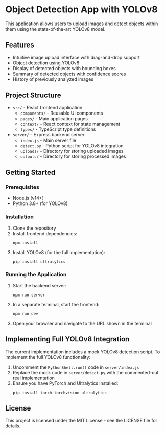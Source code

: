 # Object Detection App with YOLOv8

This application allows users to upload images and detect objects within them using the state-of-the-art YOLOv8 model.

## Features

- Intuitive image upload interface with drag-and-drop support
- Object detection using YOLOv8
- Display of detected objects with bounding boxes
- Summary of detected objects with confidence scores
- History of previously analyzed images

## Project Structure

- `src/` - React frontend application
  - `components/` - Reusable UI components
  - `pages/` - Main application pages
  - `context/` - React context for state management
  - `types/` - TypeScript type definitions
- `server/` - Express backend server
  - `index.js` - Main server file
  - `detect.py` - Python script for YOLOv8 integration
  - `uploads/` - Directory for storing uploaded images
  - `outputs/` - Directory for storing processed images

## Getting Started

### Prerequisites

- Node.js (v14+)
- Python 3.8+ (for YOLOv8)

### Installation

1. Clone the repository
2. Install frontend dependencies:
   ```
   npm install
   ```
3. Install YOLOv8 (for the full implementation):
   ```
   pip install ultralytics
   ```

### Running the Application

1. Start the backend server:
   ```
   npm run server
   ```
2. In a separate terminal, start the frontend:
   ```
   npm run dev
   ```
3. Open your browser and navigate to the URL shown in the terminal

## Implementing Full YOLOv8 Integration

The current implementation includes a mock YOLOv8 detection script. To implement the full YOLOv8 functionality:

1. Uncomment the `PythonShell.run()` code in `server/index.js`
2. Replace the mock code in `server/detect.py` with the commented-out real implementation
3. Ensure you have PyTorch and Ultralytics installed:
   ```
   pip install torch torchvision ultralytics
   ```

## License

This project is licensed under the MIT License - see the LICENSE file for details.